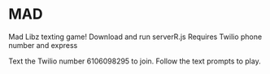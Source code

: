 # MAD
Mad Libz texting game!
Download and run serverR.js
Requires Twilio phone number and express

Text the Twilio number 6106098295 to join.
Follow the text prompts to play.
